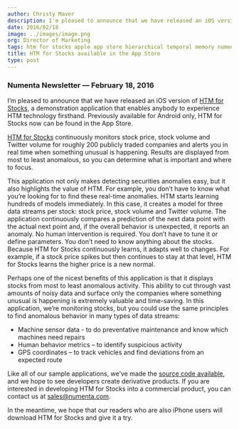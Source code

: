 ```yaml
---
author: Christy Maver
description: I'm pleased to announce that we have released an iOS version of HTM for Stocks, a demonstration application that enables anybody to experience HTM technology firsthand. Previously available for Android only, HTM for Stocks now can be
date: 2016/02/18
image: ../images/image.png
org: Director of Marketing
tags: htm for stocks apple app store hierarchical temporal memory numenta
title: HTM for Stocks available in the App Store
type: post
---
```


### Numenta Newsletter &mdash; February 18, 2016

I’m pleased to announce that we have released an iOS version of
[HTM for Stocks](/machine-intelligence-technology/applications/), a demonstration application that enables
anybody to experience HTM technology firsthand. Previously available for Android
only, HTM for Stocks now can be found in the App Store.

[HTM for Stocks](/machine-intelligence-technology/applications/) continuously monitors stock price, stock
volume and Twitter volume for roughly 200 publicly traded companies and alerts
you in real time when something unusual is happening. Results are displayed from
most to least anomalous, so you can determine what is important and where to
focus.

This application not only makes detecting securities anomalies easy, but it also
highlights the value of HTM.  For example, you don’t have to know what you’re
looking for to find these real-time anomalies. HTM starts learning hundreds of
models immediately.  In this case, it creates a model for three data streams per
stock: stock price, stock volume and Twitter volume.  The application
continuously compares a prediction of the next data point with the actual next
point and, if the overall behavior is unexpected, it reports an anomaly.  No
human intervention is required. You don’t have to tune it or define parameters.
You don’t need to know anything about the stocks.  Because HTM for Stocks
continuously learns, it adapts well to changes. For example, if a stock price
spikes but then continues to stay at that level, HTM for Stocks learns the
higher price is a new normal.

Perhaps one of the nicest benefits of this application is that it displays
stocks from most to least anomalous activity. This ability to cut through vast
amounts of noisy data and surface only the companies where something unusual is
happening is extremely valuable and time-saving.   In this application, we’re
monitoring stocks, but you could use the same principles to find anomalous
behavior in many types of data streams:

*	Machine sensor data - to do preventative maintenance and know which machines
  need repairs
*	Human behavior metrics – to identify suspicious activity
*	GPS coordinates – to track vehicles and find deviations from an expected route

Like all of our sample applications, we’ve made the
[source code available](https://github.com/numenta/numenta-apps), and we hope to
see developers create derivative products.  If you are interested in developing
HTM for Stocks into a commercial product, you can contact us at
[sales@numenta.com](mailto:sales@numenta.com).

In the meantime, we hope that our readers who are also iPhone users will
download HTM for Stocks and give it a try.
